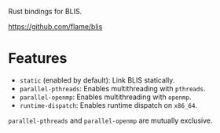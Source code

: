 Rust bindings for BLIS.

https://github.com/flame/blis

# Features
- `static` (enabled by default): Link BLIS statically.
- `parallel-pthreads`: Enables multithreading with `pthreads`.
- `parallel-openmp`: Enables multithreading with `openmp`.
- `runtime-dispatch`: Enables runtime dispatch on `x86_64`.

`parallel-pthreads` and `parallel-openmp` are mutually exclusive.
